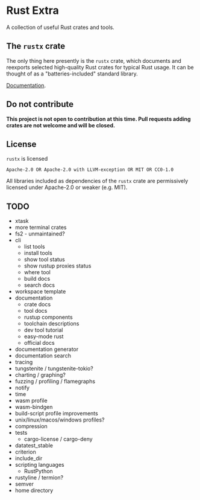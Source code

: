 # Rust Extra

A collection of useful Rust crates and tools.


## The `rustx` crate

The only thing here presently is the `rustx` crate,
which documents and reexports selected high-quality
Rust crates for typical Rust usage.
It can be thought of as a "batteries-included" standard library.

[Documentation](https://docs.rs/rustx).


## Do not contribute

**This project is not open to contribution at this time.
Pull requests adding crates are not welcome and will be closed.**


## License

`rustx` is licensed

    Apache-2.0 OR Apache-2.0 with LLVM-exception OR MIT OR CC0-1.0

All libraries included as dependencies of the `rustx` crate
are permissively licensed under Apache-2.0 or weaker (e.g. MIT).


## TODO

- xtask
- more terminal crates
- fs2 - unmaintained?
- cli
  - list tools
  - install tools
  - show tool status
  - show rustup proxies status
  - where tool
  - build docs
  - search docs
- workspace template
- documentation
  - crate docs
  - tool docs
  - rustup components
  - toolchain descriptions
  - dev tool tutorial
  - easy-mode rust
  - official docs
- documentation generator
- documentation search
- tracing
- tungstenite / tungstenite-tokio?
- charting / graphing?
- fuzzing / profiling / flamegraphs
- notify
- time
- wasm profile
- wasm-bindgen
- build-script profile improvements
- unix/linux/macos/windows profiles?
- compression
- tests
  - cargo-license / cargo-deny
- datatest_stable
- criterion
- include_dir
- scripting languages
  - RustPython
- rustyline / termion?
- semver
- home directory
